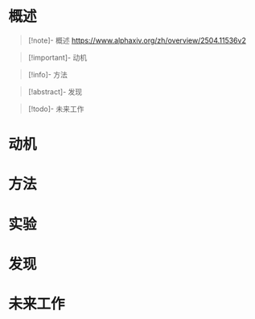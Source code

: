
# 概述

> [!note]- 概述
> https://www.alphaxiv.org/zh/overview/2504.11536v2
> 

> [!important]- 动机
> 
> 

> [!info]- 方法
> 
> 

> [!abstract]- 发现
> 

> [!todo]- 未来工作
> 
> 



# 动机


# 方法



# 实验



# 发现



# 未来工作